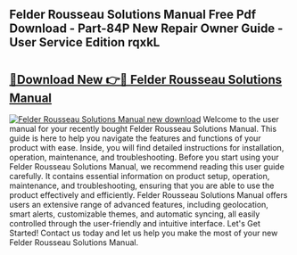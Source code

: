 ## Felder Rousseau Solutions Manual Free Pdf Download - Part-84P New Repair Owner Guide - User Service Edition rqxkL

# <h2><a href="http://bc11557.oget.top/?id=Felder+Rousseau+Solutions+Manual">🔗Download New 👉🔴 Felder Rousseau Solutions Manual</a></h2>

[![Felder Rousseau Solutions Manual new download](https://i.imgur.com/5g1atiW.png)](http://bc11557.oget.top/?id=Felder+Rousseau+Solutions+Manual)
Welcome to the user manual for your recently bought Felder Rousseau Solutions Manual. This guide is here to help you navigate the features and functions of your product with ease. Inside, you will find detailed instructions for installation, operation, maintenance, and troubleshooting. Before you start using your Felder Rousseau Solutions Manual, we recommend reading this user guide carefully. It contains essential information on product setup, operation, maintenance, and troubleshooting, ensuring that you are able to use the product effectively and efficiently. Felder Rousseau Solutions Manual offers users an extensive range of advanced features, including geolocation, smart alerts, customizable themes, and automatic syncing, all easily controlled through the user-friendly and intuitive interface. Let's Get Started! Contact us today and let us help you make the most of your new Felder Rousseau Solutions Manual.

